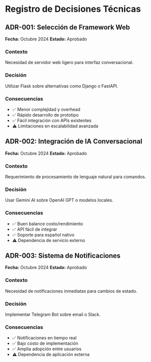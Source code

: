 # Registro de Decisiones Técnicas

## ADR-001: Selección de Framework Web
**Fecha:** Octubre 2024
**Estado:** Aprobado

### Contexto
Necesidad de servidor web ligero para interfaz conversacional.

### Decisión
Utilizar Flask sobre alternativas como Django o FastAPI.

### Consecuencias
- ✅ Menor complejidad y overhead
- ✅ Rápido desarrollo de prototipo
- ✅ Fácil integración con APIs existentes
- ⚠️ Limitaciones en escalabilidad avanzada

## ADR-002: Integración de IA Conversacional
**Fecha:** Octubre 2024
**Estado:** Aprobado

### Contexto
Requerimiento de procesamiento de lenguaje natural para comandos.

### Decisión
Usar Gemini AI sobre OpenAI GPT o modelos locales.

### Consecuencias
- ✅ Buen balance costo/rendimiento
- ✅ API fácil de integrar
- ✅ Soporte para español nativo
- ⚠️ Dependencia de servicio externo

## ADR-003: Sistema de Notificaciones
**Fecha:** Octubre 2024
**Estado:** Aprobado

### Contexto
Necesidad de notificaciones inmediatas para cambios de estado.

### Decisión
Implementar Telegram Bot sobre email o Slack.

### Consecuencias
- ✅ Notificaciones en tiempo real
- ✅ Bajo costo de implementación
- ✅ Amplia adopción entre usuarios
- ⚠️ Dependencia de aplicación externa